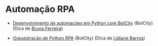 # Automação RPA

- [Desenvolvimento de automações em Python com BotCity](https://developers.botcity.dev/academy/course/dev_desktop_web_pt) (BotCity) (Dica de [Bruna Ferreira](https://github.com/bugelseif))

- [Orquestração de Python RPA](https://developers.botcity.dev/academy/course/orchestration) (BotCity) (Dica de [Lidiane Barros](https://github.com/OliverLidi))